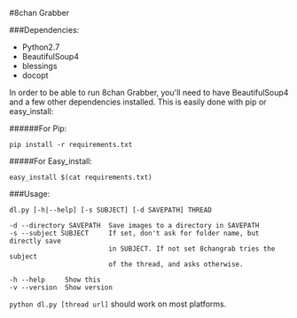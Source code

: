 #8chan Grabber

###Dependencies:

* Python2.7
* BeautifulSoup4
* blessings
* docopt

In order to be able to run 8chan Grabber, you'll need to have
BeautifulSoup4 and a few other dependencies installed.  This is easily
done with pip or easy_install:

######For Pip:

`pip install -r requirements.txt`

#####For Easy_install:

`easy_install $(cat requirements.txt)`

###Usage:

```
dl.py [-h|--help] [-s SUBJECT] [-d SAVEPATH] THREAD

-d --directory SAVEPATH  Save images to a directory in SAVEPATH
-s --subject SUBJECT     If set, don't ask for folder name, but directly save
                         in SUBJECT. If not set 8changrab tries the subject
                         of the thread, and asks otherwise.

-h --help     Show this
-v --version  Show version
```

`python dl.py [thread url]` should work on most platforms.
